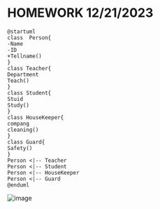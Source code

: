 # HOMEWORK 12/21/2023
```plantuml   
@startuml
class  Person{
-Name
-ID
+Tellname()
}
class Teacher{
Department
Teach()
}
class Student{
Stuid
Study()
}
class HouseKeeper{
compang
cleaning()
}
class Guard{
Safety()
}
Person <|-- Teacher
Person <|-- Student
Person <|-- HouseKeeper
Person <|-- Guard
@enduml
```
![image](https://github.com/likunzz/03376836-OOP-2566-Week-04/assets/144196696/de79d3dc-3441-4acb-9f48-8e404ac73d01)

